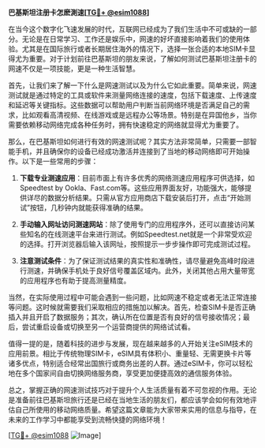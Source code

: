 **巴基斯坦注册卡怎麽測速[[TG💪+ @esim1088](https://t.me/s/esim1088)]**

在当今这个数字化飞速发展的时代，互联网已经成为了我们生活中不可或缺的一部分。无论是在日常学习、工作还是娱乐中，网速的好坏直接影响着我们的使用体验。尤其是在国际旅行或者长期居住海外的情况下，选择一张合适的本地SIM卡显得尤为重要。对于计划前往巴基斯坦的朋友来说，了解如何测试巴基斯坦注册卡的网速不仅是一项技能，更是一种生活智慧。

首先，让我们来了解一下什么是网速测试以及为什么它如此重要。简单来说，网速测试就是通过特定的工具或软件来测量网络连接的速度，包括下载速度、上传速度和延迟等关键指标。这些数据可以帮助用户判断当前网络环境是否满足自己的需求，比如观看高清视频、在线游戏或是远程办公等场景。特别是在异国他乡，当你需要依赖移动网络完成各种任务时，拥有快速稳定的网络就显得尤为重要了。

那么，在巴基斯坦如何进行有效的网速测试呢？其实方法非常简单，只需要一部智能手机，并且确保你的设备已经成功激活并连接到了当地的移动网络即可开始操作。以下是一些常用的步骤：

1. **下载专业测速应用**：目前市面上有许多优秀的网络测速应用程序可供选择，如Speedtest by Ookla、Fast.com等。这些应用界面友好，功能强大，能够提供详尽的数据分析结果。只需从官方应用商店下载安装后打开，点击“开始测试”按钮，几秒钟内就能获得准确的结果。

2. **手动输入网址访问测速网站**：除了使用专门的应用程序外，还可以直接访问某些知名的在线测速平台来进行测试。例如Speedtest.net就是一个非常受欢迎的选择。打开浏览器后输入该网址，按照提示一步步操作即可完成测试过程。

3. **注意测试条件**：为了保证测试结果的真实性和准确性，请尽量避免高峰时段进行测速，并确保手机处于良好信号覆盖区域内。此外，关闭其他占用大量带宽的应用程序也有助于提高测量精度。

当然，在实际使用过程中可能会遇到一些问题，比如网速不稳定或者无法正常连接等问题。这时候就需要我们采取相应的措施加以解决。首先，检查SIM卡是否正确插入并且开启了数据服务；其次，确认所在位置是否有良好的信号接收情况；最后，尝试重启设备或切换至另一个运营商提供的网络试试看。

值得一提的是，随着科技的进步与发展，现在越来越多的人开始关注eSIM技术的应用前景。相比于传统物理SIM卡，eSIM具有体积小、重量轻、无需更换卡片等诸多优点，特别适合经常出国旅行或商务出差的人群。通过eSIM卡，你可以轻松地在多个国家间自由切换网络服务商，享受更加便捷高效的通信服务体验。

总之，掌握正确的网速测试技巧对于提升个人生活质量有着不可忽视的作用。无论是准备前往巴基斯坦旅行还是已经在当地生活的朋友们，都应该学会如何有效地评估自己所使用的移动网络质量。希望这篇文章能为大家带来实用的信息与指导，在未来的工作学习中都能享受到流畅快捷的网络环境！

[[TG💪+ @esim1088](https://t.me/s/esim1088) ![Image](https://i.postimg.cc/4NQfJmqS/Snipaste-2025-05-13-00-14-12.png)]